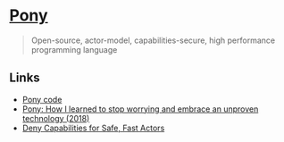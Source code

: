 # [Pony](https://www.ponylang.io/)

> Open-source, actor-model, capabilities-secure, high performance programming language

## Links

- [Pony code](https://github.com/ponylang/ponyc)
- [Pony: How I learned to stop worrying and embrace an unproven technology (2018)](https://www.youtube.com/watch?v=GigBhej1gfI)
- [Deny Capabilities for Safe, Fast Actors](https://www.ponylang.io/media/papers/fast-cheap-with-proof.pdf)
